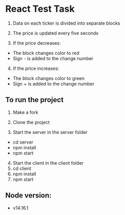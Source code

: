 # React Test Task

1. Data on each ticker is divided into separate blocks
2. The price is updated every five seconds

3. If the price decreases:
- The block changes color to red
- Sign - is added to the change number

4. If the price increases:
- The block changes color to green
- Sign + is added to the change number

## To run the project
1. Make a fork

2. Clone the project

3. Start the server in the server folder
- cd server
- npm install
- npm start

4. Start the client in the client folder
1. cd client
2. npm install
3. npm start

## Node version:
- v14.16.1